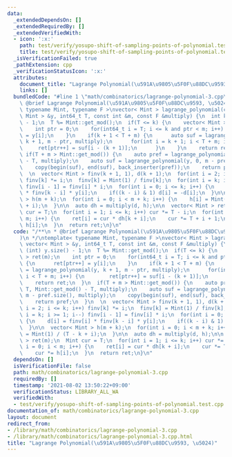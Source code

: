 ```yaml
---
data:
  _extendedDependsOn: []
  _extendedRequiredBy: []
  _extendedVerifiedWith:
  - icon: ':x:'
    path: test/verify/yosupo-shift-of-sampling-points-of-polynomial.test.cpp
    title: test/verify/yosupo-shift-of-sampling-points-of-polynomial.test.cpp
  _isVerificationFailed: true
  _pathExtension: cpp
  _verificationStatusIcon: ':x:'
  attributes:
    document_title: "Lagrange Polynomial(\u591A\u9805\u5F0F\u88DC\u9593, \u5024)"
    links: []
  bundledCode: "#line 1 \"math/combinatorics/lagrange-polynomial-3.cpp\"\n/**\n *\
    \ @brief Lagrange Polynomial(\u591A\u9805\u5F0F\u88DC\u9593, \u5024)\n */\ntemplate<\
    \ typename Mint, typename F >\nvector< Mint > lagrange_polynomial(const vector<\
    \ Mint > &y, int64_t T, const int &m, const F &multiply) {\n  int k = (int) y.size()\
    \ - 1;\n  T %= Mint::get_mod();\n  if(T <= k) {\n    vector< Mint > ret(m);\n\
    \    int ptr = 0;\n    for(int64_t i = T; i <= k and ptr < m; i++) {\n      ret[ptr++]\
    \ = y[i];\n    }\n    if(k + 1 < T + m) {\n      auto suf = lagrange_polynomial(y,\
    \ k + 1, m - ptr, multiply);\n      for(int i = k + 1; i < T + m; i++) {\n   \
    \     ret[ptr++] = suf[i - (k + 1)];\n      }\n    }\n    return ret;\n  }\n \
    \ if(T + m > Mint::get_mod()) {\n    auto pref = lagrange_polynomial(y, T, Mint::get_mod()\
    \ - T, multiply);\n    auto suf = lagrange_polynomial(y, 0, m - pref.size(), multiply);\n\
    \    copy(begin(suf), end(suf), back_inserter(pref));\n    return pref;\n  }\n\
    \  \n  vector< Mint > finv(k + 1, 1), d(k + 1);\n  for(int i = 2; i <= k; i++)\
    \ finv[k] *= i;\n  finv[k] = Mint(1) / finv[k];\n  for(int i = k; i >= 1; i--)\
    \ finv[i - 1] = finv[i] * i;\n  for(int i = 0; i <= k; i++) {\n    d[i] = finv[i]\
    \ * finv[k - i] * y[i];\n    if((k - i) & 1) d[i] = -d[i];\n  }\n\n  vector< Mint\
    \ > h(m + k);\n  for(int i = 0; i < m + k; i++) {\n    h[i] = Mint(1) / (T - k\
    \ + i);\n  }\n\n  auto dh = multiply(d, h);\n\n  vector< Mint > ret(m);\n  Mint\
    \ cur = T;\n  for(int i = 1; i <= k; i++) cur *= T - i;\n  for(int i = 0; i <\
    \ m; i++) {\n    ret[i] = cur * dh[k + i];\n    cur *= T + i + 1;\n    cur *=\
    \ h[i];\n  }\n  return ret;\n}\n"
  code: "/**\n * @brief Lagrange Polynomial(\u591A\u9805\u5F0F\u88DC\u9593, \u5024\
    )\n */\ntemplate< typename Mint, typename F >\nvector< Mint > lagrange_polynomial(const\
    \ vector< Mint > &y, int64_t T, const int &m, const F &multiply) {\n  int k =\
    \ (int) y.size() - 1;\n  T %= Mint::get_mod();\n  if(T <= k) {\n    vector< Mint\
    \ > ret(m);\n    int ptr = 0;\n    for(int64_t i = T; i <= k and ptr < m; i++)\
    \ {\n      ret[ptr++] = y[i];\n    }\n    if(k + 1 < T + m) {\n      auto suf\
    \ = lagrange_polynomial(y, k + 1, m - ptr, multiply);\n      for(int i = k + 1;\
    \ i < T + m; i++) {\n        ret[ptr++] = suf[i - (k + 1)];\n      }\n    }\n\
    \    return ret;\n  }\n  if(T + m > Mint::get_mod()) {\n    auto pref = lagrange_polynomial(y,\
    \ T, Mint::get_mod() - T, multiply);\n    auto suf = lagrange_polynomial(y, 0,\
    \ m - pref.size(), multiply);\n    copy(begin(suf), end(suf), back_inserter(pref));\n\
    \    return pref;\n  }\n  \n  vector< Mint > finv(k + 1, 1), d(k + 1);\n  for(int\
    \ i = 2; i <= k; i++) finv[k] *= i;\n  finv[k] = Mint(1) / finv[k];\n  for(int\
    \ i = k; i >= 1; i--) finv[i - 1] = finv[i] * i;\n  for(int i = 0; i <= k; i++)\
    \ {\n    d[i] = finv[i] * finv[k - i] * y[i];\n    if((k - i) & 1) d[i] = -d[i];\n\
    \  }\n\n  vector< Mint > h(m + k);\n  for(int i = 0; i < m + k; i++) {\n    h[i]\
    \ = Mint(1) / (T - k + i);\n  }\n\n  auto dh = multiply(d, h);\n\n  vector< Mint\
    \ > ret(m);\n  Mint cur = T;\n  for(int i = 1; i <= k; i++) cur *= T - i;\n  for(int\
    \ i = 0; i < m; i++) {\n    ret[i] = cur * dh[k + i];\n    cur *= T + i + 1;\n\
    \    cur *= h[i];\n  }\n  return ret;\n}\n"
  dependsOn: []
  isVerificationFile: false
  path: math/combinatorics/lagrange-polynomial-3.cpp
  requiredBy: []
  timestamp: '2021-08-02 13:50:22+09:00'
  verificationStatus: LIBRARY_ALL_WA
  verifiedWith:
  - test/verify/yosupo-shift-of-sampling-points-of-polynomial.test.cpp
documentation_of: math/combinatorics/lagrange-polynomial-3.cpp
layout: document
redirect_from:
- /library/math/combinatorics/lagrange-polynomial-3.cpp
- /library/math/combinatorics/lagrange-polynomial-3.cpp.html
title: "Lagrange Polynomial(\u591A\u9805\u5F0F\u88DC\u9593, \u5024)"
---
```

